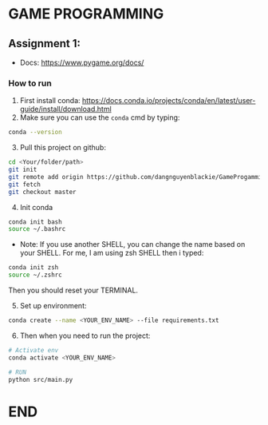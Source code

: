 # GAME PROGRAMMING

## Assignment 1:

* Docs: https://www.pygame.org/docs/

### How to run

1. First install conda: https://docs.conda.io/projects/conda/en/latest/user-guide/install/download.html
2. Make sure you can use the ```conda``` cmd by typing:
```bash
conda --version
```
3. Pull this project on github:
```bash
cd <Your/folder/path>
git init
git remote add origin https://github.com/dangnguyenblackie/GameProgamming
git fetch
git checkout master
```
4. Init conda
```bash
conda init bash
source ~/.bashrc
```
* Note: If you use another SHELL, you can change the name based on your SHELL. For me, I am using zsh SHELL then i typed:
```bash
conda init zsh
source ~/.zshrc
```
Then you should reset your TERMINAL.

5. Set up environment:
```bash
conda create --name <YOUR_ENV_NAME> --file requirements.txt
```
6. Then when you need to run the project:
```bash
# Activate env
conda activate <YOUR_ENV_NAME>

# RUN
python src/main.py
```

# END   
